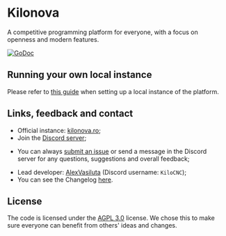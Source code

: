 # Kilonova

A competitive programming platform for everyone, with a focus on openness and modern features.

[![GoDoc](https://godoc.org/github.com/KiloProjects/Kilonova?status.svg)](https://godoc.org/github.com/KiloProjects/Kilonova)

## Running your own local instance

Please refer to [this guide](https://kilonova.ro/posts/running-kilonova) when setting up a local instance of the platform.

## Links, feedback and contact

- Official instance: [kilonova.ro](https://kilonova.ro);
- Join the [Discord server](https://discord.gg/Qa6Ytgh);
* You can always [submit an issue](https://github.com/KiloProjects/kilonova/issues) or send a message in the Discord server for any questions, suggestions and overall feedback;
- Lead developer: [AlexVasiluta](https://github.com/AlexVasiluta) (Discord username: `KiloCNC`);
- You can see the Changelog [here](./docs/CHANGELOG.md).

## License

The code is licensed under the [AGPL 3.0](https://www.gnu.org/licenses/agpl-3.0.en.html) license. We chose this to make sure everyone can benefit from others' ideas and changes.

